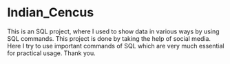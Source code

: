 # Indian_Cencus
This is an SQL project, where I used to show data in various ways by using SQL commands. This project is done by taking the help of social media. Here I try to use important commands of SQL which are very much essential for practical usage. Thank you.
